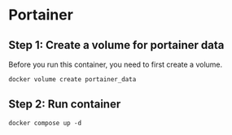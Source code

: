 # Portainer

## Step 1: Create a volume for portainer data

Before you run this container, you need to first create a volume.

```
docker volume create portainer_data
```
## Step 2: Run container

```
docker compose up -d
```